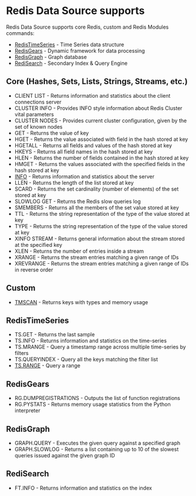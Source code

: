 # Redis Data Source supports

Redis Data Source supports core Redis, custom and Redis Modules commands:

- [RedisTimeSeries](https://oss.redislabs.com/redistimeseries/) - Time Series data structure
- [RedisGears](https://oss.redislabs.com/redisgears/) - Dynamic framework for data processing
- [RedisGraph](https://oss.redislabs.com/redisgraph/) - Graph database
- [RediSearch](https://oss.redislabs.com/redisearch/) - Secondary Index & Query Engine

## Core (Hashes, Sets, Lists, Strings, Streams, etc.)

- CLIENT LIST - Returns information and statistics about the client connections server
- CLUSTER INFO - Provides INFO style information about Redis Cluster vital parameters
- CLUSTER NODES - Provides current cluster configuration, given by the set of known nodes
- GET - Returns the value of key
- HGET - Returns the value associated with field in the hash stored at key
- HGETALL - Returns all fields and values of the hash stored at key
- HKEYS - Returns all field names in the hash stored at key
- HLEN - Returns the number of fields contained in the hash stored at key
- HMGET - Returns the values associated with the specified fields in the hash stored at key
- [INFO](INFO.md) - Returns information and statistics about the server
- LLEN - Returns the length of the list stored at key
- SCARD - Returns the set cardinality (number of elements) of the set stored at key
- SLOWLOG GET - Returns the Redis slow queries log
- SMEMBERS - Returns all the members of the set value stored at key
- TTL - Returns the string representation of the type of the value stored at key
- TYPE - Returns the string representation of the type of the value stored at key
- XINFO STREAM - Returns general information about the stream stored at the specified key
- XLEN - Returns the number of entries inside a stream
- XRANGE - Returns the stream entries matching a given range of IDs
- XREVRANGE - Returns the stream entries matching a given range of IDs in reverse order

## Custom

- [TMSCAN](TMSCAN.md) - Returns keys with types and memory usage

## RedisTimeSeries

- TS.GET - Returns the last sample
- TS.INFO - Returns information and statistics on the time-series
- TS.MRANGE - Query a timestamp range across multiple time-series by filters
- TS.QUERYINDEX - Query all the keys matching the filter list
- [TS.RANGE](TS-RANGE.md) - Query a range

## RedisGears

- RG.DUMPREGISTRATIONS - Outputs the list of function registrations
- RG.PYSTATS - Returns memory usage statistics from the Python interpreter

## RedisGraph

- GRAPH.QUERY - Executes the given query against a specified graph
- GRAPH.SLOWLOG - Returns a list containing up to 10 of the slowest queries issued against the given graph ID

## RediSearch

- FT.INFO - Returns information and statistics on the index
